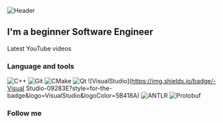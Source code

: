 ![Header](https://github.com/PACCBET23/PACCBET23/blob/main/assets/d7edffc834d853933e80a9715a45b8b9%20(online-video-cutter.com)%20(1).gif)

## I'm a beginner Software Engineer
Latest YouTube videos

### Language and tools
![C++](https://img.shields.io/badge/-C++-09283E?style=for-the-badge&logo=C%2b%2b&logoColor=80B3FF)
![Git](https://img.shields.io/badge/-Git-09283E?style=for-the-badge&logo=Git&logoColor=FFE680)
![CMake](https://img.shields.io/badge/-CMake-09283E?style=for-the-badge&logo=CMake&logoColor=FF8080)
![Qt](https://img.shields.io/badge/-Qt-09283E?style=for-the-badge&logo=Qt&logoColor=40C951)
![VisualStudio](https://img.shields.io/badge/-Visual Studio-09283E?style=for-the-badge&logo=VisualStudio&logoColor=5B418A)
![ANTLR](https://img.shields.io/badge/-ANTLR-09283E?style=for-the-badge&logo=ANTLR&logoColor=80B3FF)
![Protobuf](https://img.shields.io/badge/-Protobuf-09283E?style=for-the-badge&logo=Protobuf&logoColor=2F2F2F)

### Follow me

